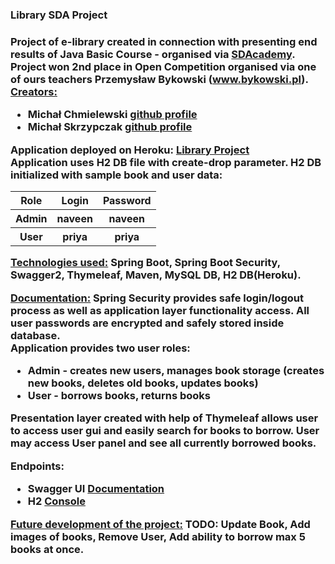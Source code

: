 <h3>Library SDA Project<h3>

Project of e-library created in connection with presenting end results of Java Basic Course - organised via <a href="https://sdacademy.pl/">SDAcademy</a>.<br>
Project won 2nd place in Open Competition organised via one of ours teachers Przemysław Bykowski (<a href="http://bykowski.pl/">www.bykowski.pl</a>). 
<br>
<u>Creators:</u>
<ul><li>Michał Chmielewski <a href="https://github.com/mehowch">github profile</a></li><li>Michał Skrzypczak <a href="https://github.com/P3droCi7">github profile</a></li></ul>

Application deployed on Heroku: <a href="https://librarysda.herokuapp.com/startpage">Library Project</a>
<br>
Application uses H2 DB file with create-drop parameter.
H2 DB initialized with sample book and user data:
<table>
<tr>
<th>Role</th>
<th>Login</th>
<th>Password</th>
</tr>
<tr>
<th>Admin</th>
<th>naveen</th>
<th>naveen</th>
</tr>
<tr>
<th>User</th>
<th>priya</th>
<th>priya</th>
</tr>
</table>

<u>Technologies used:</u>
Spring Boot, Spring Boot Security, Swagger2, Thymeleaf, Maven, MySQL DB, H2 DB(Heroku).

<u>Documentation:</u>
Spring Security provides safe login/logout process as well as application layer functionality access. All user passwords are encrypted and safely stored inside database.
<br>
Application provides two user roles:
<ul>
<li>Admin - creates new users, manages book storage (creates new books, deletes old books, updates books)</li>
<li>User - borrows books, returns books</li>
</ul>

Presentation layer created with help of Thymeleaf allows user to access user gui and easily search for books to borrow. User may access User panel and see all currently borrowed books.

Endpoints:
<ul>
<li>Swagger UI <a href="https://librarysda.herokuapp.com/swagger-ui.html">Documentation</a></li>
<li>H2 <a href="https://librarysda.herokuapp.com/console">Console</a></li>
</ul>


<u>Future development of the project:</u>
TODO: Update Book, Add images of books, Remove User, Add ability to borrow max 5 books at once.


